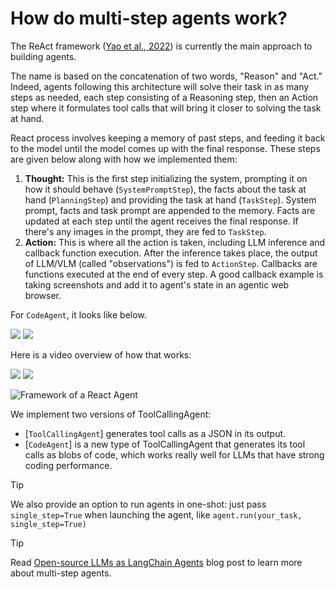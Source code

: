 <!--Copyright 2024 The HuggingFace Team. All rights reserved.

Licensed under the Apache License, Version 2.0 (the "License"); you may not use this file except in compliance with
the License. You may obtain a copy of the License at

http://www.apache.org/licenses/LICENSE-2.0

Unless required by applicable law or agreed to in writing, software distributed under the License is distributed on
an "AS IS" BASIS, WITHOUT WARRANTIES OR CONDITIONS OF ANY KIND, either express or implied. See the License for the
specific language governing permissions and limitations under the License.

⚠️ Note that this file is in Markdown but contain specific syntax for our doc-builder (similar to MDX) that may not be
rendered properly in your Markdown viewer.

-->
# How do multi-step agents work?

The ReAct framework ([Yao et al., 2022](https://huggingface.co/papers/2210.03629)) is currently the main approach to building agents.

The name is based on the concatenation of two words, "Reason" and "Act." Indeed, agents following this architecture will solve their task in as many steps as needed, each step consisting of a Reasoning step, then an Action step where it formulates tool calls that will bring it closer to solving the task at hand.

React process involves keeping a memory of past steps, and feeding it back to the model until the model comes up with the final response. These steps are given below along with how we implemented them:

1. **Thought:** This is the first step initializing the system, prompting it on how it should behave (`SystemPromptStep`), the facts about the task at hand (`PlanningStep`) and providing the task at hand (`TaskStep`).  System prompt, facts and task prompt are appended to the memory. Facts are updated at each step until the agent receives the final response. If there's any images in the prompt, they are fed to `TaskStep`.
2. **Action:** This is where all the action is taken, including LLM inference and callback function execution. After the inference takes place, the output of LLM/VLM (called "observations") is fed to `ActionStep`. Callbacks are functions executed at the end of every step. A good callback example is taking screenshots and add it to agent's state in an agentic web browser.

For `CodeAgent`, it looks like below.

<div class="flex justify-center">
    <img
        class="block dark:hidden"
        src="https://huggingface.co/datasets/huggingface/documentation-images/resolve/main/smolagents/codeagent_docs.png"
    />
    <img
        class="hidden dark:block"
        src="https://huggingface.co/datasets/huggingface/documentation-images/resolve/main/smolagents/codeagent_docs.png"
    />
</div>

Here is a video overview of how that works:

<div class="flex justify-center">
    <img
        class="block dark:hidden"
        src="https://huggingface.co/datasets/huggingface/documentation-images/resolve/main/transformers/Agent_ManimCE.gif"
    />
    <img
        class="hidden dark:block"
        src="https://huggingface.co/datasets/huggingface/documentation-images/resolve/main/transformers/Agent_ManimCE.gif"
    />
</div>

![Framework of a React Agent](https://huggingface.co/datasets/huggingface/documentation-images/resolve/main/blog/open-source-llms-as-agents/ReAct.png)

We implement two versions of ToolCallingAgent: 
- [`ToolCallingAgent`] generates tool calls as a JSON in its output.
- [`CodeAgent`] is a new type of ToolCallingAgent that generates its tool calls as blobs of code, which works really well for LLMs that have strong coding performance.

> [!TIP]
> We also provide an option to run agents in one-shot: just pass `single_step=True` when launching the agent, like `agent.run(your_task, single_step=True)`

> [!TIP]
> Read [Open-source LLMs as LangChain Agents](https://huggingface.co/blog/open-source-llms-as-agents) blog post to learn more about multi-step agents.